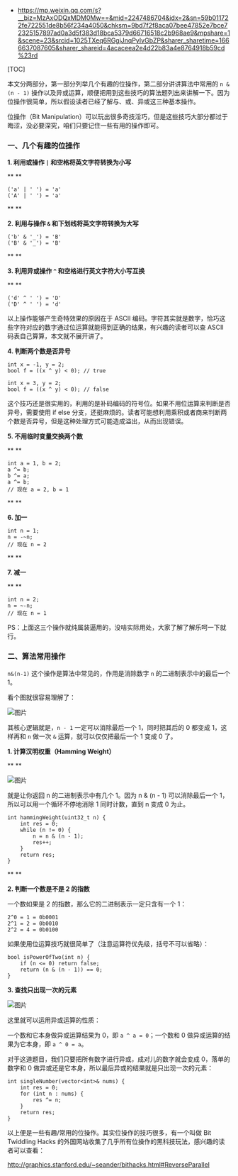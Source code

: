 - https://mp.weixin.qq.com/s?__biz=MzAxODQxMDM0Mw==&mid=2247486704&idx=2&sn=59b011722fe722551de8b56f234a4050&chksm=9bd7f2f8aca07bee47852e7bce72325157897ad0a3d5f383d18bca5379d66716518c2b968ae9&mpshare=1&scene=23&srcid=1025TXeq6RGgjJnqPyIvGbZP&sharer_sharetime=1666637087605&sharer_shareid=4acaceea2e4d22b83a4e8764918b59cd%23rd

[TOC]

本文分两部分，第一部分列举几个有趣的位操作，第二部分讲讲算法中常用的 `n & (n - 1)` 操作以及异或运算，顺便把用到这些技巧的算法题列出来讲解一下。因为位操作很简单，所以假设读者已经了解与、或、异或这三种基本操作。

位操作（Bit Manipulation）可以玩出很多奇技淫巧，但是这些技巧大部分都过于晦涩，没必要深究，咱们只要记住一些有用的操作即可。

### 一、几个有趣的位操作

**1. 利用或操作 `|` 和空格将英文字符转换为小写**

**
**

```
('a' | ' ') = 'a'
('A' | ' ') = 'a'
```

**
**

**2. 利用与操作 `&` 和下划线将英文字符转换为大写**



```
('b' & '_') = 'B'
('B' & '_') = 'B'
```

**
**

**3. 利用异或操作 `^` 和空格进行英文字符大小写互换**

**
**

```
('d' ^ ' ') = 'D'
('D' ^ ' ') = 'd'
```

以上操作能够产生奇特效果的原因在于 ASCII 编码。字符其实就是数字，恰巧这些字符对应的数字通过位运算就能得到正确的结果，有兴趣的读者可以查 ASCII 码表自己算算，本文就不展开讲了。

**4. 判断两个数是否异号**



```
int x = -1, y = 2;
bool f = ((x ^ y) < 0); // true

int x = 3, y = 2;
bool f = ((x ^ y) < 0); // false
```

这个技巧还是很实用的，利用的是补码编码的符号位。如果不用位运算来判断是否异号，需要使用 if else 分支，还挺麻烦的。读者可能想利用乘积或者商来判断两个数是否异号，但是这种处理方式可能造成溢出，从而出现错误。

**5. 不用临时变量交换两个数**

**
**

```
int a = 1, b = 2;
a ^= b;
b ^= a;
a ^= b;
// 现在 a = 2, b = 1
```

**
**

**6. 加一**



```
int n = 1;
n = -~n;
// 现在 n = 2
```

**
**

**7. 减一**

**
**

```
int n = 2;
n = ~-n;
// 现在 n = 1
```

PS：上面这三个操作就纯属装逼用的，没啥实际用处，大家了解了解乐呵一下就行。

### 二、算法常用操作

`n&(n-1)` 这个操作是算法中常见的，作用是消除数字 `n` 的二进制表示中的最后一个 1。

看个图就很容易理解了：

![图片](https://tva1.sinaimg.cn/large/008vxvgGgy1h7hnr9dnb3j30u00tsdh1.jpg)

其核心逻辑就是，`n - 1` 一定可以消除最后一个 1，同时把其后的 0 都变成 1，这样再和 `n` 做一次 `&` 运算，就可以仅仅把最后一个 1 变成 0 了。

**1. 计算汉明权重（Hamming Weight）**

**
**

![图片](https://tva1.sinaimg.cn/large/008vxvgGgy1h7hnracvf2j30u00ohq4y.jpg)

就是让你返回 n 的二进制表示中有几个 1。因为 n & (n - 1) 可以消除最后一个 1，所以可以用一个循环不停地消除 1 同时计数，直到 n 变成 0 为止。

```
int hammingWeight(uint32_t n) {
    int res = 0;
    while (n != 0) {
        n = n & (n - 1);
        res++;
    }
    return res;
}
```

**
**

**2. 判断一个数是不是 2 的指数**

一个数如果是 2 的指数，那么它的二进制表示一定只含有一个 1：

```
2^0 = 1 = 0b0001
2^1 = 2 = 0b0010
2^2 = 4 = 0b0100
```

如果使用位运算技巧就很简单了（注意运算符优先级，括号不可以省略）：

```
bool isPowerOfTwo(int n) {
    if (n <= 0) return false;
    return (n & (n - 1)) == 0;
}
```

**3. 查找只出现一次的元素**

![图片](https://tva1.sinaimg.cn/large/008vxvgGgy1h7hnr9tg73j30u00lgjso.jpg)

这里就可以运用异或运算的性质：

一个数和它本身做异或运算结果为 0，即 `a ^ a = 0`；一个数和 0 做异或运算的结果为它本身，即 `a ^ 0 = a`。

对于这道题目，我们只要把所有数字进行异或，成对儿的数字就会变成 0，落单的数字和 0 做异或还是它本身，所以最后异或的结果就是只出现一次的元素：

```
int singleNumber(vector<int>& nums) {
    int res = 0;
    for (int n : nums) {
        res ^= n;
    }
    return res;
}
```

以上便是一些有趣/常用的位操作。其实位操作的技巧很多，有一个叫做 Bit Twiddling Hacks 的外国网站收集了几乎所有位操作的黑科技玩法，感兴趣的读者可以查看：

http://graphics.stanford.edu/~seander/bithacks.html#ReverseParallel